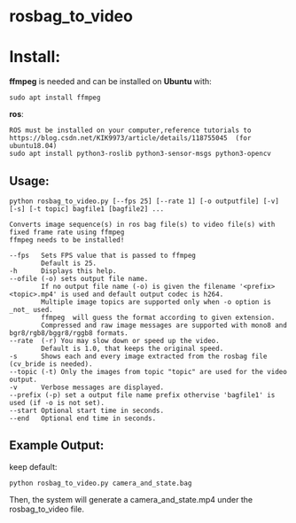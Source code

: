 # **rosbag_to_video**

# **Install**:

**ffmpeg** is needed and can be installed on **Ubuntu** with:

    sudo apt install ffmpeg

**ros**:

    ROS must be installed on your computer,reference tutorials to https://blog.csdn.net/KIK9973/article/details/118755045  (for ubuntu18.04)
    sudo apt install python3-roslib python3-sensor-msgs python3-opencv 

## **Usage**:

    python rosbag_to_video.py [--fps 25] [--rate 1] [-o outputfile] [-v] [-s] [-t topic] bagfile1 [bagfile2] ...

    Converts image sequence(s) in ros bag file(s) to video file(s) with fixed frame rate using ffmpeg
    ffmpeg needs to be installed!

    --fps   Sets FPS value that is passed to ffmpeg
            Default is 25.
    -h      Displays this help.
    --ofile (-o) sets output file name.
            If no output file name (-o) is given the filename '<prefix><topic>.mp4' is used and default output codec is h264.
            Multiple image topics are supported only when -o option is _not_ used.
            ffmpeg  will guess the format according to given extension.
            Compressed and raw image messages are supported with mono8 and bgr8/rgb8/bggr8/rggb8 formats.
    --rate  (-r) You may slow down or speed up the video.
            Default is 1.0, that keeps the original speed.
    -s      Shows each and every image extracted from the rosbag file (cv_bride is needed).
    --topic (-t) Only the images from topic "topic" are used for the video output.
    -v      Verbose messages are displayed.
    --prefix (-p) set a output file name prefix othervise 'bagfile1' is used (if -o is not set).
    --start Optional start time in seconds.
    --end   Optional end time in seconds.

## **Example Output**:

keep default:

    python rosbag_to_video.py camera_and_state.bag
Then, the system will generate a camera_and_state.mp4 under the rosbag_to_video file.


   